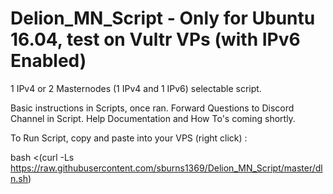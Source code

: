 # Delion_MN_Script - Only for Ubuntu 16.04, test on Vultr VPs (with IPv6 Enabled)

1 IPv4 or 2 Masternodes (1 IPv4 and 1 IPv6) selectable script.

Basic instructions in Scripts, once ran.  Forward Questions to Discord Channel in Script.
Help Documentation and How To's coming shortly.

To Run Script, copy and paste into your VPS (right click) :

bash <(curl -Ls https://raw.githubusercontent.com/sburns1369/Delion_MN_Script/master/dln.sh)
